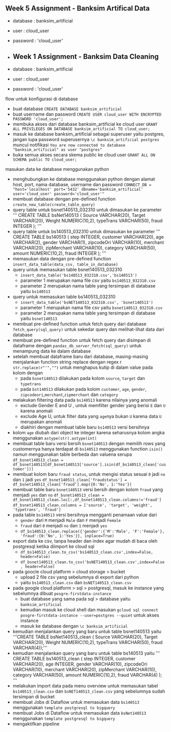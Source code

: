 ## Week 5 Assignment - Banksim Artifical Data
- database : banksim_artificial
- user : cloud_user
- password : 'cloud_user'

- ## Week 1 Assignment - Banksim Data Cleaning
- database : banksim_artificial
- user : cloud_user
- password : 'cloud_user'


flow untuk konfigurasi di database
- buat database
    `CREATE DATABASE banksim_artificial`
- buat username dan password
	`CREATE USER cloud_user WITH ENCRYPTED PASSWORD 'cloud_user';`
- membuka akses dari database banksim_artificial ke cloud user
	`GRANT ALL PRIVILEGES ON DATABASE banksim_artificial TO cloud_user;`
- masuk ke database banksim_artificial sebagai superuser yaitu postgres, jangan lupa password superusernya
    `\c banksim_artificial postgres`   
    muncul notifikasi `You are now connected to database "banksim_artificial" as user "postgres"`
- buka semua akses secara skema public ke cloud user
    `GRANT ALL ON SCHEMA public TO cloud_user;`

masukan data ke database menggunakan python
- menghubungkan ke database menggunakan python dengan alamat host, port, nama database, username dan password
    `CONNECT_DB = "host='localhost' port='5432' dbname='banksim_artificial' user='cloud_user' password='cloud_user'"`
- membuat database dengan pre-defined function `create_new_table(create_table_query)`
- query table untuk bsnet140513_032310 untuk dimasukan ke parameter
    ''' CREATE TABLE bsNet140513 (
        Source VARCHAR(20),
        Target VARCHAR(20),
        Weight NUMERIC(10,2),
        typeTrans VARCHAR(50),
        fraud INTEGER ); '''
- query table untuk bs140513_032310 untuk dimasukan ke parameter
    ''' CREATE TABLE bs140513 (
        step INTEGER,
        customer VARCHAR(20),
        age VARCHAR(2),
        gender VARCHAR(1),
        zipcodeOri VARCHAR(10),
        merchant VARCHAR(20),
        zipMerchant VARCHAR(10),
        category VARCHAR(50),
        amount NUMERIC(10,2),
        fraud INTEGER ); '''
- memasukan data dengan pre-defined function `insert_data_table(data_csv, table_in_database)`
- query untuk memasukan table bsnet140513_032310
    - `insert_data_table('bs140513_032310.csv','bs140513')`
    - parameter 1 merupakan nama file csv yaitu `bs140513_032310.csv`
    - parameter 2 merupakan nama table yang tersimpan di database yaitu `bs140513`
- query untuk memasukan table bs140513_032310
    - `insert_data_table('bsNET140513_032310.csv', 'bsnet140513')`
    - parameter 1 merupakan nama file csv yaitu `bsnet140513_032310.csv`
    - parameter 2 merupakan nama table yang tersimpan di database yaitu `bsnet140513`
- membuat pre-defined function untuk fetch query dari database `fetch_query(sql_query)` untuk sekedar query dan melihat-lihat data dari database
- membuat pre-defined function untuk fetch query dan disimpan di dataframe dengan `pandas_db_server_fetch(sql_query)` untuk menampung data ke dalam database
- setelah membuat dataframe baru dari database, masing-masing menjalankan function string replace dengan regex r `str.replace(r"'","")` untuk menghapus kutip di dalam value pada kolom dengan
    - pada `bsnet140513` dilakukan pada kolom `source`, `target` dan `typetrans`
    - pada `bst140513` dilakukan pada kolom `customer`, `age`, `gender`, `zipcodeori`,`merchant`,`zipmerchant` dan `category`
- melakukan filtering data pada `bs140513` karena nilainya yang anomali
    - exclude Gender E and U , untuk memfilter gender yang berisi `E` dan `U` karena anomali
    - exclude Age U, untuk filter data yang `age`nya bukan `U` karena data `U` merupakan anomali
    - diakhiri dengan membuat table baru `bs140513` versi bersihnya
- kolom `age` diubah dari object ke integer karena seharusnya kolom angka menggunakan `astype(str).astype(int)`
- membuat table baru versi bersih `bsnet140513` dengan memilih rows yang customernya hanya terdapat di `bs140513` menggunakan function `isin()` namun menggunakan table berbeda dan valuena serupa
    `df_bsnet140513_clean = df_bsnet140513[df_bsnet140513['source'].isin(df_bs140513_clean['customer'])]`
- membuat kolom baru `fraud status`, untuk mengisi status sesuai `0` jadi `no` dan `1` jadi `yes`
    `df_bsnet140513_clean['fraudstatus'] = df_bsnet140513_clean['fraud'].map({0:'No', 1:'Yes'})`
- membuat table baru `bsnet140513` versi bersih dengan kolom `fraud` yang menjadi `yes` dan `no` 
    `df_bsnet140513_clean = df_bsnet140513_clean.loc[:,df_bsnet140513_clean.columns!='fraud']`
    `df_bsnet140513_clean.columns = ['source', 'target', 'weight', 'typetrans', 'fraud']`
- pada table `bs140513` versi bersihnya mengganti penamaan value dari 
    - `gender` dari `M` menjadi `Male` dan `F` menjadi `Female`
    - `fraud` dari `0` menjadi `no` dan `1` menjadi `yes`
    - `df_bs140513_clean.replace({'gender':{'M':'Male', 'F':'Female'}, 'fraud':{0:'No', 1:'Yes'}}, inplace=True)`
- export data ke csv, tanpa header dan index agar mudah di baca oleh postgresql ketika diimport ke cloud sql
    - `df_bs140513_clean.to_csv('bs140513_clean.csv',index=False, header=False)`
    - `df_bsnet140513_clean.to_csv('bsNET140513_clean.csv',index=False, header=False)`
- pada goocle cloud platform > cloud storage > bucket
    - upload 2 file csv yang sebelumnya di export dari python
    - yaitu `bs140513_clean.csv` dan `bsNET140513_clean.csv` 
- pada google cloud platform > sql > postgresql, masuk ke instance yang sebelumnya dibuat `posgre-firstdata-instance`
    - buat database yang sama pada sql > database yaitu `banksim_artificial`
    - kemudian masuk ke cloud shell dan masukan `gcloud sql connect posgre-firstdata-instance --user=postgres --quiet` untuk akses instance
    - masuk ke database dengan  `\c banksim_artificial`
- kemudian menjalankan query yang baru untuk table bsnet140513 yaitu 
    '''CREATE TABLE bsNet140513_clean (
        Source VARCHAR(20),
        Target VARCHAR(20),
        Weight NUMERIC(10,2),
        typeTrans VARCHAR(50),
        fraud VARCHAR(4));'''    
- kemudian menjalankan query yang baru untuk table bs140513 yaitu 
    ''' CREATE TABLE bs140513_clean (
        step INTEGER,
        customer VARCHAR(20),
        age INTEGER,
        gender VARCHAR(10),
        zipcodeOri VARCHAR(10),
        merchant VARCHAR(20),
        zipMerchant VARCHAR(10),
        category VARCHAR(50),
        amount NUMERIC(10,2),
        fraud VARCHAR(4) ); '''
- melakukan import data pada menu overview untuk memasukan tabel `bs140513_clean.csv` dan `bsNET140513_clean.csv` yang sebelumnya sudah tersimpan di bucket
- membuat Jobs di Dataflow untuk memasukan data `bs140513` menggunakan `template postgresql to bigquery`
- membuat Jobs di Dataflow untuk memasukan data `bsNet140513` menggunakan `template postgresql to bigquery`
- mengaktifkan pipeline
